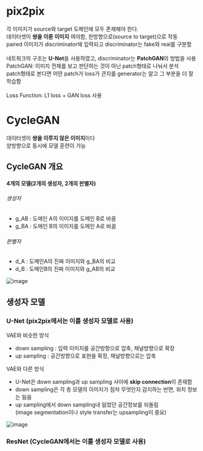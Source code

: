 # pix2pix 
각 이미지가 source와 target 도메인에 모두 존재해야 한다. <br>
데이터셋이 **쌍을 이룬 이미지** 여야함, 한방향으로(source to target)으로 작동 <br>
paired 이미지가 discriminator에 입력되고 discriminator는 fake와 real를 구분함 <br>
<br>
네트워크의 구조는 **U-Net**을 사용하였고, discriminator는 **PatchGAN**의 방법을 사용<br>
PatchGAN: 이미지 전체를 보고 판단하는 것이 아닌 patch형태로 나눠서 분석<br>
patch형태로 본다면 어떤 patch가 loss가 큰지를 generator는 알고 그 부분을 더 잘 학습함<br>
<br>
Loss Function: L1 loss + GAN loss 사용

# CycleGAN
데이터셋이 **쌍을 이루지 않은 이미지**이다 <br>
양방향으로 동시에 모델 훈련이 가능<br>

## CycleGAN 개요
#### 4개의 모델(2개의 생성자, 2개의 판별자)
###### 생성자
- g_AB : 도메인 A의 이미지를 도메인 B로 바꿈 
- g_BA : 도메인 B의 이미지를 도메인 A로 바꿈

###### 판별자
- d_A : 도메인A의 진짜 이미지와 g_BA의 비교
- d_B : 도메인B의 진짜 이미지와 g_AB의 비교

![image](https://user-images.githubusercontent.com/72767245/103436168-17818b00-4c5c-11eb-85fa-d16989def2b0.png)


## 생성자 모델
### U-Net (pix2pix에서는 이를 생성자 모델로 사용)
VAE와 비슷한 방식
- down sampling : 입력 이미지를 공간방향으로 압축, 채널방향으로 확장
- up sampling : 공간방향으로 표현을 확장, 채널방향으로는 압축

VAE와 다른 방식
- U-Net은 down sampling과 up sampling 사이에 **skip connection**이 존재함
- down sampling은 각 층 모델의 이미지가 점차 무엇인지 감지하는 반면, 위치 정보는 잃음
- up sampling에서 down sampling내 잃었던 공간정보를 되돌림 <br>
(image segmentation이나 style transfer는 upsampling이 중요)

![image](https://user-images.githubusercontent.com/72767245/103436583-88c33d00-4c60-11eb-880a-8fe545b17333.png)


### ResNet (CycleGAN에서는 이를 생성자 모델로 사용)
